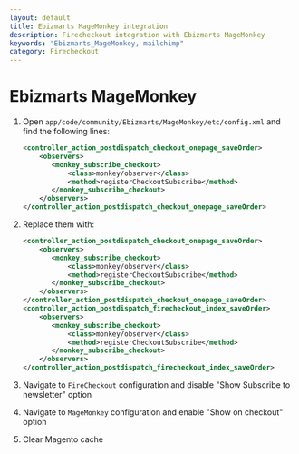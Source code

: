 ```yaml
---
layout: default
title: Ebizmarts MageMonkey integration
description: Firecheckout integration with Ebizmarts MageMonkey
keywords: "Ebizmarts_MageMonkey, mailchimp"
category: Firecheckout
---
```


# Ebizmarts MageMonkey

 1. Open `app/code/community/Ebizmarts/MageMonkey/etc/config.xml` and find the following lines:

    ```xml
    <controller_action_postdispatch_checkout_onepage_saveOrder>
        <observers>
           <monkey_subscribe_checkout>
               <class>monkey/observer</class>
               <method>registerCheckoutSubscribe</method>
           </monkey_subscribe_checkout>
        </observers>
    </controller_action_postdispatch_checkout_onepage_saveOrder>
    ```

 2. Replace them with:

    ```xml
    <controller_action_postdispatch_checkout_onepage_saveOrder>
        <observers>
           <monkey_subscribe_checkout>
               <class>monkey/observer</class>
               <method>registerCheckoutSubscribe</method>
           </monkey_subscribe_checkout>
        </observers>
    </controller_action_postdispatch_checkout_onepage_saveOrder>
    <controller_action_postdispatch_firecheckout_index_saveOrder>
        <observers>
           <monkey_subscribe_checkout>
               <class>monkey/observer</class>
               <method>registerCheckoutSubscribe</method>
           </monkey_subscribe_checkout>
        </observers>
    </controller_action_postdispatch_firecheckout_index_saveOrder>
    ```

 3. Navigate to `FireCheckout` configuration and disable
 "Show Subscribe to newsletter" option
 4. Navigate to `MageMonkey` configuration and enable "Show on checkout" option
 5. Clear Magento cache

